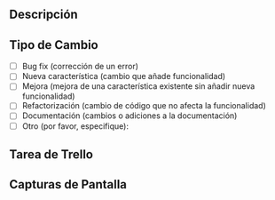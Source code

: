 ## Descripción

<!-- Descripción clara y concisa de los cambios incluidos en esta PR. -->

## Tipo de Cambio

<!-- Marque con una "x" en las casillas que apliquen -->

- [ ] Bug fix (corrección de un error)
- [ ] Nueva característica (cambio que añade funcionalidad)
- [ ] Mejora (mejora de una característica existente sin añadir nueva funcionalidad)
- [ ] Refactorización (cambio de código que no afecta la funcionalidad)
- [ ] Documentación (cambios o adiciones a la documentación)
- [ ] Otro (por favor, especifique):

## Tarea de Trello

<!-- Lista de issues relacionados o cerrados por esta PR, utilizando referencias como "Closes #123". -->

## Capturas de Pantalla

<!-- Si aplica, incluye capturas de pantalla que muestren los cambios visuales. -->
